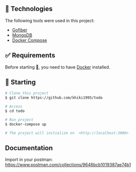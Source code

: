 ## :rocket: Technologies ##

The following tools were used in this project:

- [Gofiber](https://gofiber.io/)
- [MongoDB](https://github.com/mongodb/mongo-go-driver)
- [Docker Compose](https://docs.docker.com/compose/)


## :white_check_mark: Requirements ##

Before starting :checkered_flag:, you need to have [Docker](https://www.docker.com/) installed.

## :checkered_flag: Starting ##

```bash
# Clone this project
$ git clone https://github.com/khiki1995/todo

# Access
$ cd todo

# Run project
$ docker-compose up

# The project will initialize on  <http://localhost:3000>
```

## Documentation
Import in your postman:
https://www.postman.com/collections/9646bcb1019387ae74b1